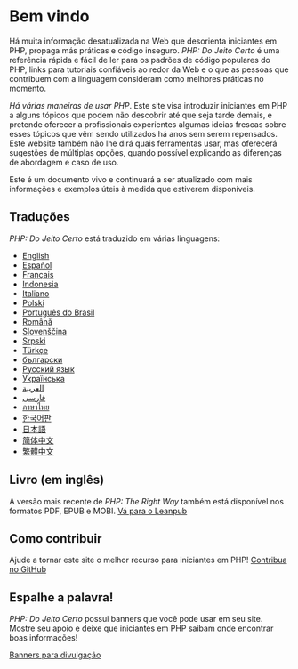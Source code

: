 # Bem vindo

Há muita informação desatualizada na Web que desorienta iniciantes em PHP, propaga más práticas e código inseguro.
_PHP: Do Jeito Certo_ é uma referência rápida e fácil de ler para os padrões de código populares do
PHP, links para tutoriais confiáveis ao redor da Web e o que as pessoas que contribuem com a linguagem consideram como
melhores práticas no momento.

_Há várias maneiras de usar PHP_. Este site visa introduzir iniciantes em PHP a alguns tópicos que podem não descobrir
até que seja tarde demais, e pretende oferecer a profissionais experientes algumas ideias frescas sobre esses tópicos
que vêm sendo utilizados há anos sem serem repensados. Este website também não lhe dirá quais ferramentas usar, mas
oferecerá sugestões de múltiplas opções, quando possível explicando as diferenças de abordagem e caso de uso.

Este é um documento vivo e continuará a ser atualizado com mais informações e exemplos úteis à medida que estiverem
disponíveis.

## Traduções

_PHP: Do Jeito Certo_ está traduzido em várias linguagens:

* [English](http://www.phptherightway.com)
* [Español](http://phpdevenezuela.github.io/php-the-right-way)
* [Français](http://eilgin.github.io/php-the-right-way/)
* [Indonesia](http://id.phptherightway.com)
* [Italiano](http://it.phptherightway.com)
* [Polski](http://pl.phptherightway.com)
* [Português do Brasil](http://br.phptherightway.com)
* [Română](https://bgui.github.io/php-the-right-way/)
* [Slovenščina](http://sl.phptherightway.com)
* [Srpski](http://phpsrbija.github.io/php-the-right-way/)
* [Türkçe](http://hkulekci.github.io/php-the-right-way/)
* [български](http://bg.phptherightway.com)
* [Русский язык](http://getjump.github.io/ru-php-the-right-way)
* [Українська](http://iflista.github.com/php-the-right-way)
* [العربية](https://adaroobi.github.io/php-the-right-way/)
* [فارسى](http://novid.github.io/php-the-right-way/)
* [ภาษาไทย](https://apzentral.github.io/php-the-right-way/)
* [한국어판](http://modernpug.github.io/php-the-right-way)
* [日本語](http://ja.phptherightway.com)
* [简体中文](https://laravel-china.github.io/php-the-right-way/)
* [繁體中文](https://laravel-taiwan.github.io/php-the-right-way)

## Livro (em inglês)

A versão mais recente de _PHP: The Right Way_ também está disponível nos formatos PDF, EPUB e MOBI. [Vá para o Leanpub][1]

## Como contribuir

Ajude a tornar este site o melhor recurso para iniciantes em PHP! [Contribua no GitHub][2]

## Espalhe a palavra!

_PHP: Do Jeito Certo_ possui banners que você pode usar em seu site. Mostre seu apoio e deixe que iniciantes em PHP
saibam onde encontrar boas informações!

[Banners para divulgação][3]

[1]: https://leanpub.com/phptherightway
[2]: https://github.com/PHPSP/php-the-right-way/tree/gh-pages
[3]: /banners.html
